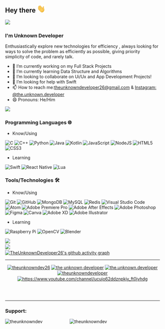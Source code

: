 ## Hey there <img src="https://github.com/dexterousb/dexterousb/blob/main/gifs/Hi.gif" width="27px">
<!--------- HEAD SECTION------------------>
<img src="https://1.bp.blogspot.com/-7A4WynwLsMw/XbBpCXG8fHI/AAAAAAAAMt4/uOa1bpLskYgrwGbllhSu2SDj_Mig8SXJQCLcBGAsYHQ/s1600/2000_600px.gif">

<!--------- HEAD SECTION END-------------->
### I'm Unknown Developer

  Enthusiastically explore new technologies for efficiency ,   always looking for ways to solve the problem as   efficiently as possible, giving priority simplicity of   code, and rarely talk. 

- 🔭 I’m currently working on my Full Stack Projects
- 🌱 I’m currently learning Data Structure and Algorithms
- 👯 I’m looking to collaborate on Ui/Ux and App Development Projects!
- 🤔 I’m looking for help with Swift
- 📫 How to reach me:[theunknowndeveloper26@gmail.com](mailto:theunknowndeveloper26@gmail.com) & [Instagram: @the.unknown.developer](https://www.instagram.com/the.unknown.developer/)
- 😄 Pronouns: He/Him

[![](https://visitcount.itsvg.in/api?id=TheUnknownDeveloper26&icon=0&color=0)](https://visitcount.itsvg.in)


### Programming Languages 🌐

- Know/Using

![C](https://img.shields.io/badge/c-%2300599C.svg?style=for-the-badge&logo=c&logoColor=white) 
![C++](https://img.shields.io/badge/c++-%2300599C.svg?style=for-the-badge&logo=c%2B%2B&logoColor=white) 
![Python](https://img.shields.io/badge/python-3670A0?style=for-the-badge&logo=python&logoColor=ffdd54) 
![Java](https://img.shields.io/badge/java-%23ED8B00.svg?style=for-the-badge&logo=java&logoColor=white)
![Kotlin](https://img.shields.io/badge/kotlin-%230095D5.svg?style=for-the-badge&logo=kotlin&logoColor=white)
![JavaScript](https://img.shields.io/badge/javascript-%23323330.svg?style=for-the-badge&logo=javascript&logoColor=%23F7DF1E)
![NodeJS](https://img.shields.io/badge/node.js-6DA55F?style=for-the-badge&logo=node.js&logoColor=white)
![HTML5](https://img.shields.io/badge/html5-%23E34F26.svg?style=for-the-badge&logo=html5&logoColor=white) 
![CSS3](https://img.shields.io/badge/css3-%231572B6.svg?style=for-the-badge&logo=css3&logoColor=white)
- Learning 

![Swift](https://img.shields.io/badge/swift-F54A2A?style=for-the-badge&logo=swift&logoColor=white)
![React Native](https://img.shields.io/badge/react_native-%2320232a.svg?style=for-the-badge&logo=react&logoColor=%2361DAFB)
![Lua](https://img.shields.io/badge/lua-%232C2D72.svg?style=for-the-badge&logo=lua&logoColor=white) 

### Tools/Technologies 🛠️

- Know/Using

![Git](https://img.shields.io/badge/git-%23F05033.svg?style=for-the-badge&logo=git&logoColor=white) 
![GitHub](https://img.shields.io/badge/github-%23121011.svg?style=for-the-badge&logo=github&logoColor=white)
![MongoDB](https://img.shields.io/badge/MongoDB-%234ea94b.svg?style=for-the-badge&logo=mongodb&logoColor=white) 
![MySQL](https://img.shields.io/badge/mysql-%2300f.svg?style=for-the-badge&logo=mysql&logoColor=white) 
![Redis](https://img.shields.io/badge/redis-%23DD0031.svg?style=for-the-badge&logo=redis&logoColor=white) 
![Visual Studio Code](https://img.shields.io/badge/VSCode-0078d7.svg?style=for-the-badge&logo=visual-studio-code&logoColor=white)
![Atom](https://img.shields.io/badge/Atom-%2366595C.svg?style=for-the-badge&logo=atom&logoColor=white)
![Adobe Premiere Pro](https://img.shields.io/badge/Adobe%20Premiere%20Pro-9999FF.svg?style=for-the-badge&logo=Adobe%20Premiere%20Pro&logoColor=white)
![Adobe After Effects](https://img.shields.io/badge/Adobe%20After%20Effects-9999FF.svg?style=for-the-badge&logo=Adobe%20After%20Effects&logoColor=white)
![Adobe Photoshop](https://img.shields.io/badge/adobephotoshop-%2331A8FF.svg?style=for-the-badge&logo=adobephotoshop&logoColor=white) 
![Figma](https://img.shields.io/badge/figma-%23F24E1E.svg?style=for-the-badge&logo=figma&logoColor=white)
![Canva](https://img.shields.io/badge/Canva-%2300C4CC.svg?style=for-the-badge&logo=Canva&logoColor=white) 
![Adobe XD](https://img.shields.io/badge/Adobe%20XD-470137?style=for-the-badge&logo=Adobe%20XD&logoColor=#FF61F6) 
![Adobe Illustrator](https://img.shields.io/badge/adobeillustrator-%23FF9A00.svg?style=for-the-badge&logo=adobeillustrator&logoColor=white)


- Learning

![Raspberry Pi](https://img.shields.io/badge/-RaspberryPi-C51A4A?style=for-the-badge&logo=Raspberry-Pi)
![OpenCV](https://img.shields.io/badge/opencv-%23white.svg?style=for-the-badge&logo=opencv&logoColor=white)
![Blender](https://img.shields.io/badge/blender-%23F5792A.svg?style=for-the-badge&logo=blender&logoColor=white)

<!-- ----------- GITHUB STATS SECTION ------------ -->


![](https://github-readme-stats.vercel.app/api?username=TheUnknownDeveloper26&theme=tokyonight&hide_border=false&include_all_commits=false&count_private=false)<br/>
![](https://github-readme-streak-stats.herokuapp.com/?user=TheUnknownDeveloper26&theme=tokyonight&hide_border=false)<br/>
[![TheUnknownDeveloper26's github activity graph](https://activity-graph.herokuapp.com/graph?username=TheUnknownDeveloper26&bg_color=000000&color=1fdbd8&line=ff5c5c&point=1adbce&area=true&hide_border=true)](https://github.com/TheUnknownDeveloper26/github-readme-activity-graph)
<hr>

<!-- ----------- CONNECT WITH ME SECTION ------------ -->

<p align="center">
<a href="https://twitter.com/theunknowndev26" target="blank"><img align="center" src="https://raw.githubusercontent.com/rahuldkjain/github-profile-readme-generator/master/src/images/icons/Social/twitter.svg" alt="theunknowndev26" height="30" width="40" /></a>
<a href="https://linkedin.com/in/the unknown developer" target="blank"><img align="center" src="https://raw.githubusercontent.com/rahuldkjain/github-profile-readme-generator/master/src/images/icons/Social/linked-in-alt.svg" alt="the unknown developer" height="30" width="40" /></a>
<a href="https://instagram.com/the.unknown.developer" target="blank"><img align="center" src="https://raw.githubusercontent.com/rahuldkjain/github-profile-readme-generator/master/src/images/icons/Social/instagram.svg" alt="the.unknown.developer" height="30" width="40" /></a>
<a href="https://www.leetcode.com/theunknowndeveloper" target="blank"><img align="center" src="https://raw.githubusercontent.com/rahuldkjain/github-profile-readme-generator/master/src/images/icons/Social/leet-code.svg" alt="theunknowndeveloper" height="30" width="40" /></a>
<a href="https://www.youtube.com/c/https://www.youtube.com/channel/ucujo62ddznpkjy_ft0jvhdg" target="blank"><img align="center" src="https://raw.githubusercontent.com/rahuldkjain/github-profile-readme-generator/master/src/images/icons/Social/youtube.svg" alt="https://www.youtube.com/channel/ucujo62ddznpkjy_ft0jvhdg" height="30" width="40" /></a>
</p>
<br>
<br>

</p>

<hr>

<h3 align="left">Support:</h3>
<p><a href="https://www.buymeacoffee.com/theunknowndev"> <img align="left" src="https://cdn.buymeacoffee.com/buttons/v2/default-yellow.png" height="50" width="210" alt="theunknowndev" /></a><a href="https://ko-fi.com/theunknowndev"> <img align="left" src="https://cdn.ko-fi.com/cdn/kofi3.png?v=3" height="50" width="210" alt="theunknowndev" /></a></p><br><br>

<!-- ---------- CONNECT WITH ME SECTION END ----------- -->
